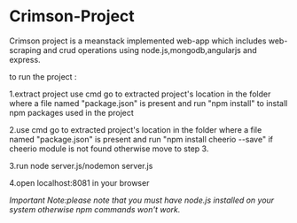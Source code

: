 # Crimson-Project
Crimson project is a meanstack implemented web-app which includes web-scraping and crud operations using node.js,mongodb,angularjs and express.




to run the project :


1.extract project use cmd go to extracted project's location in the folder where a file named "package.json" is present and run "npm install" to install npm packages used in the project


2.use cmd go to extracted project's location in the folder where a file named "package.json" is present and run "npm install cheerio --save" if cheerio module is not found otherwise move to step 3.


3.run node server.js/nodemon server.js



4.open localhost:8081 in your browser


*Important Note:please note that you must have node.js installed on your system otherwise npm commands won't work.*

